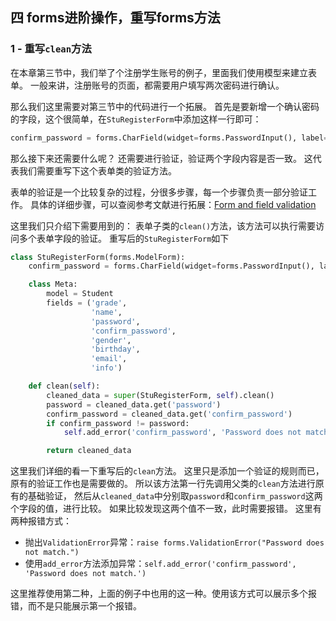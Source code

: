 ## 四 forms进阶操作，重写forms方法

### 1 - 重写`clean`方法
在本章第三节中，我们举了个注册学生账号的例子，里面我们使用模型来建立表单。
一般来讲，注册账号的页面，都需要用户填写两次密码进行确认。

那么我们这里需要对第三节中的代码进行一个拓展。
首先是要新增一个确认密码的字段，这个很简单，在`StuRegisterForm`中添加这样一行即可：
```python
confirm_password = forms.CharField(widget=forms.PasswordInput(), label="确认密码")
```

那么接下来还需要什么呢？
还需要进行验证，验证两个字段内容是否一致。
这代表我们需要重写下这个表单类的验证方法。

表单的验证是一个比较复杂的过程，分很多步骤，每一个步骤负责一部分验证工作。
具体的详细步骤，可以查阅参考文献进行拓展：[Form and field validation](https://docs.djangoproject.com/en/2.2/ref/forms/validation/)

这里我们只介绍下需要用到的：
表单子类的`clean()`方法，该方法可以执行需要访问多个表单字段的验证。
重写后的`StuRegisterForm`如下
```python
class StuRegisterForm(forms.ModelForm):
    confirm_password = forms.CharField(widget=forms.PasswordInput(), label="确认密码")

    class Meta:
        model = Student
        fields = ('grade',
                  'name',
                  'password',
                  'confirm_password',
                  'gender',
                  'birthday',
                  'email',
                  'info')

    def clean(self):
        cleaned_data = super(StuRegisterForm, self).clean()
        password = cleaned_data.get('password')
        confirm_password = cleaned_data.get('confirm_password')
        if confirm_password != password:
            self.add_error('confirm_password', 'Password does not match.')

        return cleaned_data
```
这里我们详细的看一下重写后的`clean`方法。
这里只是添加一个验证的规则而已，原有的验证工作也是需要做的。
所以该方法第一行先调用父类的`clean`方法进行原有的基础验证，
然后从`cleaned_data`中分别取`password`和`confirm_password`这两个字段的值，进行比较。
如果比较发现这两个值不一致，此时需要报错。
这里有两种报错方式：
- 抛出`ValidationError`异常：`raise forms.ValidationError("Password does not match.")`
- 使用`add_error`方法添加异常：`self.add_error('confirm_password', 'Password does not match.')`

这里推荐使用第二种，上面的例子中也用的这一种。使用该方式可以展示多个报错，而不是只能展示第一个报错。